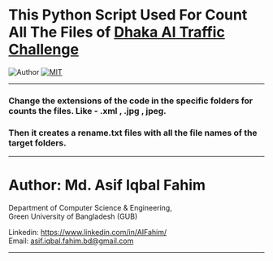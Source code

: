 # This Python Script Used For Count All The Files of [Dhaka AI Traffic  Challenge](https://dhaka-ai.com/index)
![Author](https://img.shields.io/badge/author-AIFahim-orange)
[![MIT](https://img.shields.io/badge/license-MIT-5eba00.svg)](https://github.com/AIFahim/Read_All_Files_Dhaka_AI/blob/main/LICENSE)


<hr>

### Change the extensions of the code in the specific folders for counts the files. Like - .xml , .jpg , jpeg.
### Then it creates a <b>rename.txt</b> files with all the file names of the target folders.

<hr>

# Author: Md. Asif Iqbal Fahim

Department of Computer Science & Engineering, </br>
Green University of Bangladesh (GUB) </br>

Linkedin: https://www.linkedin.com/in/AIFahim/ </br>
Email: asif.iqbal.fahim.bd@gmail.com <br>

<hr>
